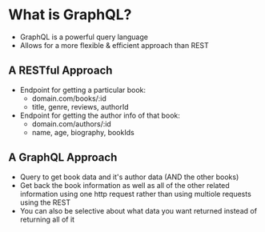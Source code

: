 # What is GraphQL?
* GraphQL is a powerful query language
* Allows for a more flexible & efficient approach than REST

## A RESTful Approach
* Endpoint for getting a particular book:
  * domain.com/books/:id
  * title, genre, reviews, authorId
* Endpoint for getting the author info of that book:
  * domain.com/authors/:id
  * name, age, biography, bookIds  

## A GraphQL Approach
* Query to get book data and it's author data (AND the other books)
* Get back the book information as well as all of the other related information using one http request rather than using multiole requests using the REST
* You can also be selective about what data you want returned instead of returning all of it
